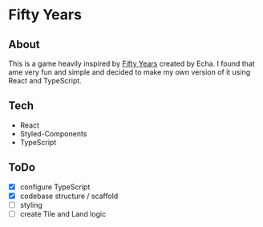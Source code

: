 # Fifty Years

## About

This is a game heavily inspired by [Fifty Years](https://echa.itch.io/) created by Echa. I found that ame very fun and simple and decided to make my own version of it using React and TypeScript.

## Tech

- React
- Styled-Components
- TypeScript

## ToDo

- [x] configure TypeScript
- [x] codebase structure / scaffold
- [ ] styling
- [ ] create Tile and Land logic
